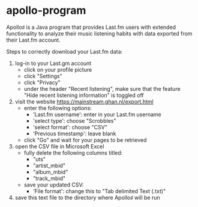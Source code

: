 # apollo-program

Apollo♯ is a Java program that provides Last.fm users with extended functionality to analyze their music listening habits with data exported from their Last.fm account.

Steps to correctly download your Last.fm data:
   1. log-in to your Last.gm account
        - click on your profile picture
        - click "Settings"
        - click "Privacy"
        - under the header "Recent listening", make sure that the feature "Hide recent listening information" is toggled off
   2. visit the website <https://mainstream.ghan.nl/export.html>
        - enter the following options:
            - 'Last.fm username': enter in your Last.fm username
            - 'select type': choose "Scrobbles"
            - 'select format': choose "CSV"
            - 'Previous timestamp': leave blank
        - click "Go" and wait for your pages to be retrieved
   3. open the CSV file in Microsoft Excel
        - fully delete the following columns titled:
            - "uts"
            - "artist_mbid"
            - "album_mbid"
            - "track_mbid"
        - save your updated CSV:
            - 'File format': change this to "Tab delimited Text (.txt)"
   4. save this text file to the directory where Apollo♯ will be run
        
